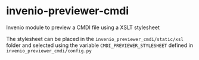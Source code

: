 # invenio-previewer-cmdi

Invenio module to preview a CMDI file using a XSLT stylesheet

The stylesheet can be placed in the `invenio_previewer_cmdi/static/xsl` folder and selected using the variable `CMDI_PREVIEWER_STYLESHEET` defined in `invenio_previewer_cmdi/config.py`